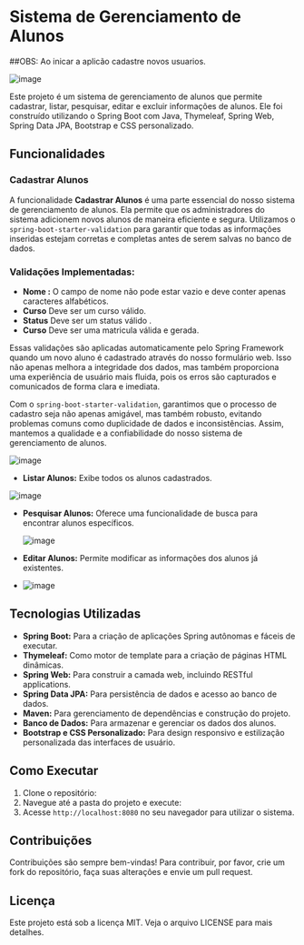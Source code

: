 # Sistema de Gerenciamento de Alunos

##OBS: Ao inicar a aplicão cadastre novos usuarios.

  ![image](https://github.com/superkarlos/Academy-Spring-Thymeleaf-Bootstrap/assets/50372440/67824701-db94-46a8-bb66-15daa0d5769e)

   
Este projeto é um sistema de gerenciamento de alunos que permite cadastrar, listar, pesquisar, editar e excluir informações de alunos. Ele foi construído utilizando o Spring Boot com Java, Thymeleaf, Spring Web, Spring Data JPA, Bootstrap e CSS personalizado.

## Funcionalidades

### Cadastrar Alunos

A funcionalidade **Cadastrar Alunos** é uma parte essencial do nosso sistema de gerenciamento de alunos. Ela permite que os administradores do sistema adicionem novos alunos de maneira eficiente e segura. Utilizamos o `spring-boot-starter-validation` para garantir que todas as informações inseridas estejam corretas e completas antes de serem salvas no banco de dados.

### Validações Implementadas:

- **Nome :** O campo de nome não pode estar vazio e deve conter apenas caracteres alfabéticos.
- **Curso** Deve ser um curso válido.
- **Status** Deve ser um status válido .
- **Curso** Deve ser uma matricula válida e gerada.


Essas validações são aplicadas automaticamente pelo Spring Framework quando um novo aluno é cadastrado através do nosso formulário web. Isso não apenas melhora a integridade dos dados, mas também proporciona uma experiência de usuário mais fluida, pois os erros são capturados e comunicados de forma clara e imediata.

Com o `spring-boot-starter-validation`, garantimos que o processo de cadastro seja não apenas amigável, mas também robusto, evitando problemas comuns como duplicidade de dados e inconsistências. Assim, mantemos a qualidade e a confiabilidade do nosso sistema de gerenciamento de alunos.

![image](https://github.com/superkarlos/Academy-Spring-Thymeleaf-Bootstrap/assets/50372440/57af320f-8aa9-4bd9-a5ba-57282591b77c)


- **Listar Alunos:** Exibe todos os alunos cadastrados.

![image](https://github.com/superkarlos/Academy-Spring-Thymeleaf-Bootstrap/assets/50372440/67b19576-bf9c-4977-8708-b1fa2a17907e)


  
- **Pesquisar Alunos:** Oferece uma funcionalidade de busca para encontrar alunos específicos.

  ![image](https://github.com/superkarlos/Academy-Spring-Thymeleaf-Bootstrap/assets/50372440/3e93be47-1ad5-4d1e-9df6-9b3e66e090b8)

- **Editar Alunos:** Permite modificar as informações dos alunos já existentes.
- ![image](https://github.com/superkarlos/Academy-Spring-Thymeleaf-Bootstrap/assets/50372440/b71d4157-685f-4ec9-ba80-638bcea442ed)



## Tecnologias Utilizadas

- **Spring Boot:** Para a criação de aplicações Spring autônomas e fáceis de executar.
- **Thymeleaf:** Como motor de template para a criação de páginas HTML dinâmicas.
- **Spring Web:** Para construir a camada web, incluindo RESTful applications.
- **Spring Data JPA:** Para persistência de dados e acesso ao banco de dados.
- **Maven:** Para gerenciamento de dependências e construção do projeto.
- **Banco de Dados:** Para armazenar e gerenciar os dados dos alunos.
- **Bootstrap e CSS Personalizado:** Para design responsivo e estilização personalizada das interfaces de usuário.

## Como Executar

1. Clone o repositório:
2. Navegue até a pasta do projeto e execute:
3. Acesse `http://localhost:8080` no seu navegador para utilizar o sistema.

## Contribuições

Contribuições são sempre bem-vindas! Para contribuir, por favor, crie um fork do repositório, faça suas alterações e envie um pull request.

## Licença

Este projeto está sob a licença MIT. Veja o arquivo LICENSE para mais detalhes.


